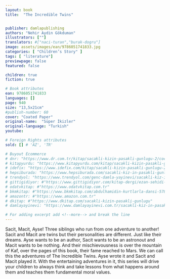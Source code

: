 ```yaml
---
layout: book
title:  "The Incredible Twins"


publisher: damlapublishing
authors: "Nehi̇r Aydin Gökduman"
illustrators: [""]
translators: #["naci-turan","burak-dogru"]
image: assets/images/ean/9786051741833.jpg
categories: [ "Children’s Story" ]
tags: [ "literature"]
previewpage: false
featured: false

children: true
fiction: true

# Book attributes
ean: 9786051741833
languages: []
page: 940
size: "13,5x21cm"
#publish-number: 60
cover: "Coated Paper"
original-name:  "Süper İkizler"
original-language: "Turkish"
youtube:

# Foreign Rights attributes
sold: [] # 'AZ', 'TR'

# Buyout Ecommerce
# dnr: "https://www.dr.com.tr/kitap/sacakli-kizin-pasakli-gunlugu-2/cocuk-ve-genclik/genclik-10-yas/roman-oyku/urunno=0001893059001"
# kitapyurdu: "https://www.kitapyurdu.com/kitap/sacakli-kizin-pasakli-gunlugu-2-/560122.html&filter_name=Sa%C3%A7akl%C4%B1+K%C4%B1z%27%C4%B1n+Pasakl%C4%B1+G%C3%BCnl%C3%BC%C4%9F%C3%BC+2"
# idefix: "https://www.idefix.com/kitap/sacakli-kizin-pasakli-gunlugu-2/cocuk-ve-genclik/genclik-10-yas/roman-oyku/urunno=0001893059001"
# hepsiburada: "https://www.hepsiburada.com/sacakli-kiz-in-pasakli-gunlugu-2-damla-yayinevi-p-HBV000012ER86"
# trendyol: "https://www.trendyol.com/genc-damla-yayinevi/sacakli-kiz-in-pasakli-gunlugu-2-p-54825777"
# gittigidiyor: #"https://www.gittigidiyor.com/kitap-dergi/ezan-sehidi-adnan-menderes_pdp_732728793"
# odatvkitap: #"https://www.odatvkitap.com.tr"
# bkmkitap: #"https://www.bkmkitap.com/abdulhamidin-kurtlarla-dansi-578226"
# amazontr: #"https://www.amazon.com.tr"
# dkitap: #"https://www.dkitap.com/sacakli-kizin-pasakli-gunlugu"
# damlayayinevi: "https://www.damlayayinevi.com.tr/sacakli-kiz-in-pasakli-gunlugu-2-bu-iste-bi-terslik-var"

# For adding excerpt add <!--more--> and break the line
---
```

Sacit, Macit, Ayse! Three siblings who run
from one adventure to another! Sacit and Macit
are twins but their personalities are different.
Just like their dreams. Ayse wants to be an
author, Sacit wants to be an astronout and Macit
wants to be nothing. And their mischievousness
is over the mountain of Kaf, over the pages of
this book, their fame reached to Mars. We can
call this the adventures of The Incredible Twins.
Ayse wrote it and Sacit and Macit played it. With
the entertaining adventures in it, this series will
drive your children to always think and take
lessons from what happens around them and
teaches them fundamental moral values.
<!--more--> 

